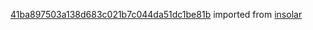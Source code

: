 [41ba897503a138d683c021b7c044da51dc1be81b](https://github.com/insolar/insolar/commit/41ba897503a138d683c021b7c044da51dc1be81b) imported from [insolar](https://github.com/insolar/insolar)
